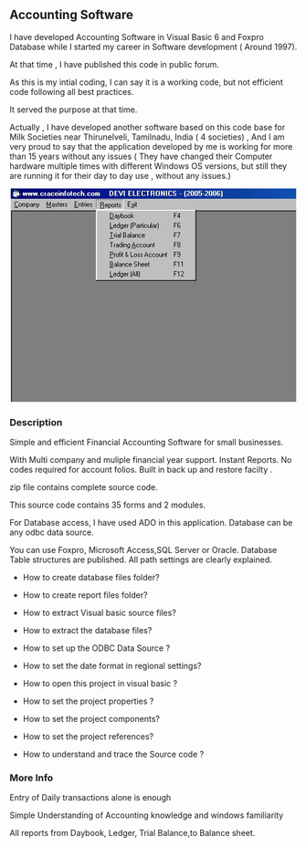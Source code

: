 

## Accounting Software

I have developed Accounting Software in Visual Basic 6 and Foxpro Database while I started my career in Software development ( Around 1997).

At that time , I have published this code in public forum.

As this is my intial coding, I can say it is a working code, but not efficient code following all best practices.

It served the purpose at that time.

Actually , I have developed another software based on this code base for Milk Societies near Thirunelveli, Tamilnadu, India ( 4 societies) , And I am very proud to say that the application developed by me is working for more than 15 years without any issues ( They have changed their Computer hardware multiple times with different Windows OS versions, but still they are running it for their day to day use , without any issues.)

<div align="center"><img src="PIC20063251133104751.jpg">
</div>

### Description

Simple and efficient Financial Accounting Software for small businesses.

With Multi company and muliple financial year support. Instant Reports. No codes required for account folios. Built in back up and restore facilty .

zip file contains complete source code.

This source code contains 35 forms and 2 modules.

For Database access, I have used ADO in this application. Database can be any odbc data source.

You can use Foxpro, Microsoft Access,SQL Server or Oracle. Database Table structures are published. All path settings are clearly explained.



* How to create database files folder?

* How to create report files folder?

* How to extract Visual basic source files?

* How to extract the database files?

* How to set up the ODBC Data Source ?

* How to set the date format in regional settings?

* How to open this project in visual basic ?

* How to set the project properties ?

* How to set the project components?

* How to set the project references?

* How to understand and trace the Source code ?
 
### More Info
 
Entry of Daily transactions alone is enough

Simple Understanding of Accounting knowledge and windows familiarity

All reports from Daybook, Ledger, Trial Balance,to Balance sheet.











